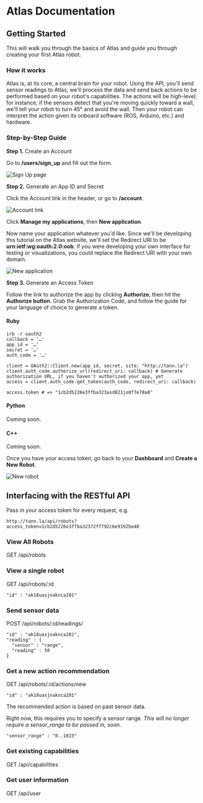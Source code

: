 Atlas Documentation
==========

## Getting Started

This will walk you through the basics of Atlas and guide you through creating your first Atlas robot.

### How it works

Atlas is, at its core, a central brain for your robot. Using the API, you'll send sensor readings to Atlas, we'll process the data and send back actions to be performed based on your robot's capabilities. The actions will be high-level; for instance, if the sensors detect that you're moving quickly toward a wall, we'll tell your robot to turn 45° and avoid the wall. Then your robot can interpret the action given its onboard software (ROS, Arduino, etc.) and hardware.

### Step-by-Step Guide

**Step 1.** Create an Account

Go to **/users/sign_up** and fill out the form.

![Sign Up page](http://i45.tinypic.com/2ltitrr.jpg)

**Step 2.** Generate an App ID and Secret

Click the Account link in the header, or go to **/account**.

![Account link](http://i47.tinypic.com/azb0cm.jpg)

Click **Manage my applications**, then **New application**.

Now name your application whatever you'd like. Since we'll be developing this tutorial on the Atlas website, we'll set the Redirect URI to be **urn:ietf:wg:oauth:2.0:oob**. If you were developing your own interface for testing or visualizations, you could replace the Redirect URI with your own domain.

![New application](http://i47.tinypic.com/34ybs5g.jpg)

**Step 3.** Generate an Access Token

Follow the link to authorize the app by clicking **Authorize**, then hit the **Authorize button**. Grab the Authorization Code, and follow the guide for your language of choice to generate a token.

#### Ruby

    irb -r oauth2
    callback = '…'
    app_id = '…'
    secret = '…'
    auth_code = '…'
    
    client = OAuth2::Client.new(app_id, secret, site: "http://tann.la")
    client.auth_code.authorize_url(redirect_uri: callback) # Generate authorization URL, if you haven't authorized your app, yet
    access = client.auth_code.get_token(auth_code, redirect_uri: callback)
    
    access.token # => "1cb2d5226e3ffba323asd821jo0f7e78a8"

#### Python

Coming soon.

#### C++

Coming soon.

Once you have your access token, go back to your **Dashboard** and **Create a New Robot**.

![New robot](http://i50.tinypic.com/2z8ng52.jpg)

## Interfacing with the RESTful API

Pass in your access token for every request, e.g.

    http://tann.la/api/robots?access_token=1cb2d5226e3ffba32372ff792c6e9192be48

### View All Robots

GET /api/robots

### View a single robot

GET /api/robots/:id

    "id" : "ak18uasjnaknca281"

### Send sensor data

POST /api/robots/:id/readings/

    "id" : "ak18uasjnaknca281",
    "reading" : {
      "sensor" : "range",
      "reading" : 50
    }

### Get a new action recommendation

GET /api/robots/:id/actions/new

    "id" : "ak18uasjnaknca281"

The recommended action is based on past sensor data.

Right now, this requires you to specify a sensor range. *This will no longer require a sensor_range to be passed in, soon.*

    "sensor_range" : "0..1023"

### Get existing capabilities

GET /api/capabilities

### Get user information

GET /api/user
